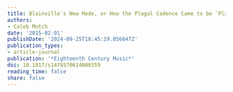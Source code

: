 ```yaml
---
title: Blainville′s New Mode, or How the Plagal Cadence Came to be `Plagal'
authors:
- Caleb Mutch
date: '2015-02-01'
publishDate: '2024-09-25T18:45:19.056647Z'
publication_types:
- article-journal
publication: '*Eighteenth Century Music*'
doi: 10.1017/s1478570614000359
reading_time: false
share: false
---
```

